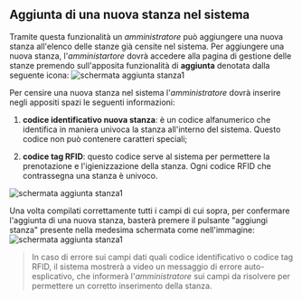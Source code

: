 ## Aggiunta di una nuova stanza nel sistema
Tramite questa funzionalità un *amministratore* può aggiungere una nuova stanza all'elenco delle stanze già censite nel sistema.
Per aggiungere una nuova stanza, l'*amministartore* dovrà accedere alla pagina di gestione delle stanze premendo sull'apposita funzionalità di **aggiunta** denotata dalla seguente icona: ![schermata aggiunta stanza1](assets/web/addbutton.png)

Per censire una nuova stanza nel sistema l'*amministratore* dovrà inserire negli appositi spazi le seguenti informazioni:
1. **codice identificativo nuova stanza**: è un codice alfanumerico che identifica in maniera univoca la stanza all'interno del sistema. Questo codice non può contenere caratteri speciali;


2. **codice tag RFID**: questo codice serve al sistema per permettere la prenotazione e l'igienizzazione della stanza. Ogni codice RFID che contrassegna una stanza è univoco.

![schermata aggiunta stanza1](assets/web/roomrfid.png)

Una volta compilati correttamente tutti i campi di cui sopra, per confermare l'aggiunta di una nuova stanza, basterà premere il pulsante "aggiungi stanza" presente nella medesima schermata come nell'immagine:
<br>![schermata aggiunta stanza1](assets/web/roomconfirm.png)</br>

>In caso di errore sui campi dati quali codice identificativo o codice tag RFID, il sistema mostrerà a video un messaggio di errore auto-esplicativo, che informerà l'*amministratore* sui campi da risolvere per permettere un corretto inserimento della stanza. 
